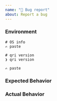 ```yaml
---
name: "🐞 Bug report"
about: Report a bug
---
```

<!--

Hello! Thanks for taking an interest in Qri.

Please search open and closed issues before submitting.

Existing issues often contain information about workarounds, resolution, or progress updates.

Thanks for your help.

-->


### Environment

<!-- OS version
# macOS
❯ sw_vers

# linux
❯ lsb_release -a

# windows
c:\> systeminfo
-->

```
# OS info
✍️ paste

# qri version
❯ qri version

✍️ paste

```

### Expected Behavior
<!-- ✍️ What did you expect to happen? -->


### Actual Behavior
<!-- ✍️ What actually happened? -->


<!--
Optional additional information

### Related Issues
### Suggested Fix

Thank you for your time.

-->